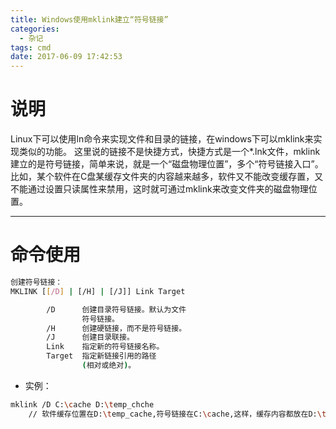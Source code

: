 ```yaml
---
title: Windows使用mklink建立“符号链接”
categories:
  - 杂记
tags: cmd
date: 2017-06-09 17:42:53
---
```



# 说明
Linux下可以使用ln命令来实现文件和目录的链接，在windows下可以mklink来实现类似的功能。
这里说的链接不是快捷方式，快捷方式是一个*.lnk文件，mklink建立的是符号链接，简单来说，就是一个“磁盘物理位置”，多个“符号链接入口”。比如，某个软件在C盘某缓存文件夹的内容越来越多，软件又不能改变缓存置，又不能通过设置只读属性来禁用，这时就可通过mklink来改变文件夹的磁盘物理位置。

<!-- more -->

---
# 命令使用

```bash
创建符号链接：
MKLINK [[/D] | [/H] | [/J]] Link Target

        /D      创建目录符号链接。默认为文件
                符号链接。
        /H      创建硬链接，而不是符号链接。
        /J      创建目录联接。
        Link    指定新的符号链接名称。
        Target  指定新链接引用的路径
                (相对或绝对)。
```

 - 实例：
```bash
mklink /D C:\cache D:\temp_chche 
	// 软件缓存位置在D:\temp_cache,符号链接在C:\cache,这样，缓存内容都放在D:\temp_cache,通过C:\cache也能进入缓存文件夹，就不会影响软件运行
```